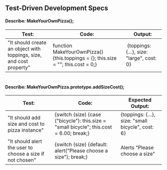 ## **Test-Driven Development Specs**

#### **Describe: MakeYourOwnPizza();**

| Test:                                                               | Code:                                                                            | Output:                                  |
| ------------------------------------------------------------------- | -------------------------------------------------------------------------------- | ---------------------------------------- |
| "It should create an object with toppings, size, and cost property" | function MakeYourOwnPizza() {this.toppings = {}; this.size = ""; this.cost = 0;} |  {toppings: {…}, size: "large", cost: 0} |

#

#### **Describe: MakeYourOwnPizza.prototype.addSizeCost();**

| Test:                                                     | Code:                                                                                    | Expected Output:                                |
| --------------------------------------------------------- | ---------------------------------------------------------------------------------------- | ----------------------------------------------- |
| "It should add size and cost to pizza instance"           | {switch (size) {case ("bicycle"): this.size = "small bicycle"; this.cost = 6.00; break;} | {toppings: {…}, size: "small bicycle", cost: 6} |
| "It should alert the user to choose a size if not chosen" | {switch (size) {default: alert("Please choose a size"); break;}                          | Alerts "Please choose a size"                   |

<!-- template

Describe:
| Test:    | Code:    | Expected Output:      |
| ---------|----------|-----------------------|


-->
